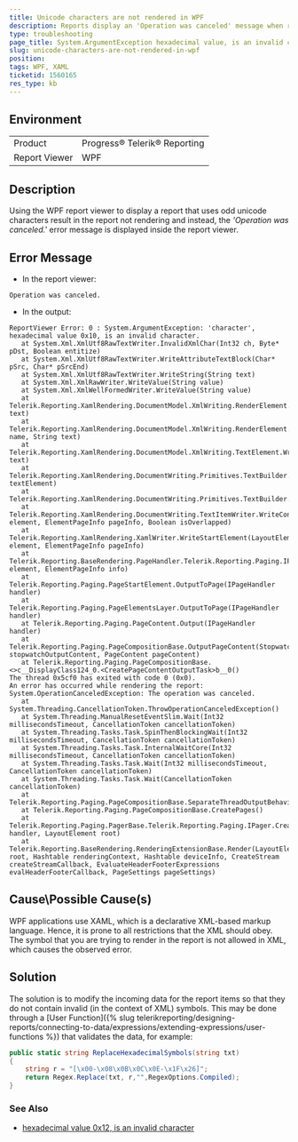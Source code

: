 ```yaml
---
title: Unicode characters are not rendered in WPF
description: Reports display an 'Operation was canceled' message when rendered in the WPF report viewer
type: troubleshooting
page_title: System.ArgumentException hexadecimal value, is an invalid character
slug: unicode-characters-are-not-rendered-in-wpf
position: 
tags: WPF, XAML
ticketid: 1560165
res_type: kb
---
```


## Environment
<table>
	<tbody>
		<tr>
			<td>Product</td>
			<td>Progress® Telerik® Reporting</td>
		</tr>
		<tr>
			<td>Report Viewer</td>
			<td>WPF</td>
		</tr>
	</tbody>
</table>


## Description

Using the WPF report viewer to display a report that uses odd unicode characters result in the report not rendering and instead, the _'Operation was canceled.'_ error message is displayed inside the report viewer.

## Error Message

- In the report viewer:

````
Operation was canceled.
````

- In the output:

````
ReportViewer Error: 0 : System.ArgumentException: 'character', hexadecimal value 0x10, is an invalid character.
   at System.Xml.XmlUtf8RawTextWriter.InvalidXmlChar(Int32 ch, Byte* pDst, Boolean entitize)
   at System.Xml.XmlUtf8RawTextWriter.WriteAttributeTextBlock(Char* pSrc, Char* pSrcEnd)
   at System.Xml.XmlUtf8RawTextWriter.WriteString(String text)
   at System.Xml.XmlRawWriter.WriteValue(String value)
   at System.Xml.XmlWellFormedWriter.WriteValue(String value)
   at Telerik.Reporting.XamlRendering.DocumentModel.XmlWriting.RenderElement.WriteContent(String text)
   at Telerik.Reporting.XamlRendering.DocumentModel.XmlWriting.RenderElement.WriteAttribute(String name, String text)
   at Telerik.Reporting.XamlRendering.DocumentModel.XmlWriting.TextElement.WriteText(String text)
   at Telerik.Reporting.XamlRendering.DocumentWriting.Primitives.TextBuilder.WriteTextSettings(ITextElement textElement)
   at Telerik.Reporting.XamlRendering.DocumentWriting.Primitives.TextBuilder.WriteText()
   at Telerik.Reporting.XamlRendering.DocumentWriting.TextItemWriter.WriteContent(LayoutElement element, ElementPageInfo pageInfo, Boolean isOverlapped)
   at Telerik.Reporting.XamlRendering.XamlWriter.WriteStartElement(LayoutElement element, ElementPageInfo pageInfo)
   at Telerik.Reporting.BaseRendering.PageHandler.Telerik.Reporting.Paging.IPageHandler.StartElement(LayoutElement element, ElementPageInfo info)
   at Telerik.Reporting.Paging.PageStartElement.OutputToPage(IPageHandler handler)
   at Telerik.Reporting.Paging.PageElementsLayer.OutputToPage(IPageHandler handler)
   at Telerik.Reporting.Paging.PageContent.Output(IPageHandler handler)
   at Telerik.Reporting.Paging.PageCompositionBase.OutputPageContent(Stopwatch stopwatchOutputContent, PageContent pageContent)
   at Telerik.Reporting.Paging.PageCompositionBase.<>c__DisplayClass124_0.<CreatePageContentOutputTask>b__0()
The thread 0x5cf0 has exited with code 0 (0x0).
An error has occurred while rendering the report: System.OperationCanceledException: The operation was canceled.
   at System.Threading.CancellationToken.ThrowOperationCanceledException()
   at System.Threading.ManualResetEventSlim.Wait(Int32 millisecondsTimeout, CancellationToken cancellationToken)
   at System.Threading.Tasks.Task.SpinThenBlockingWait(Int32 millisecondsTimeout, CancellationToken cancellationToken)
   at System.Threading.Tasks.Task.InternalWaitCore(Int32 millisecondsTimeout, CancellationToken cancellationToken)
   at System.Threading.Tasks.Task.Wait(Int32 millisecondsTimeout, CancellationToken cancellationToken)
   at System.Threading.Tasks.Task.Wait(CancellationToken cancellationToken)
   at Telerik.Reporting.Paging.PageCompositionBase.SeparateThreadOutputBehavior.Finish()
   at Telerik.Reporting.Paging.PageCompositionBase.CreatePages()
   at Telerik.Reporting.Paging.PagerBase.Telerik.Reporting.Paging.IPager.CreatePages(IPageHandler handler, LayoutElement root)
   at Telerik.Reporting.BaseRendering.RenderingExtensionBase.Render(LayoutElement root, Hashtable renderingContext, Hashtable deviceInfo, CreateStream createStreamCallback, EvaluateHeaderFooterExpressions evalHeaderFooterCallback, PageSettings pageSettings)
````

## Cause\Possible Cause(s)

WPF applications use XAML, which is a declarative XML-based markup language. Hence, it is prone to all restrictions that the XML should obey.
The symbol that you are trying to render in the report is not allowed in XML, which causes the observed error.

## Solution

The solution is to modify the incoming data for the report items so that they do not contain invalid (in the context of XML) symbols.
This may be done through a [User Function]({% slug telerikreporting/designing-reports/connecting-to-data/expressions/extending-expressions/user-functions %}) that validates the data, for example:

````C#
public static string ReplaceHexadecimalSymbols(string txt)
{
    string r = "[\x00-\x08\x0B\x0C\x0E-\x1F\x26]";
    return Regex.Replace(txt, r,"",RegexOptions.Compiled);
}
````

### See Also

* [hexadecimal value 0x12, is an invalid character](https://stackoverflow.com/questions/21053138/c-sharp-hexadecimal-value-0x12-is-an-invalid-character)
